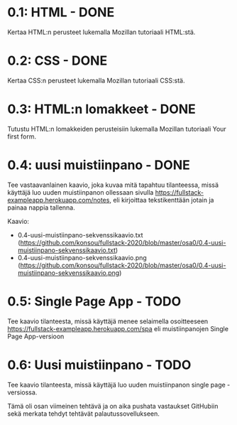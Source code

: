 # 0.1: HTML - DONE
Kertaa HTML:n perusteet lukemalla Mozillan tutoriaali HTML:stä.  

# 0.2: CSS - DONE
Kertaa CSS:n perusteet lukemalla Mozillan tutoriaali CSS:stä.  

# 0.3: HTML:n lomakkeet - DONE
Tutustu HTML:n lomakkeiden perusteisiin lukemalla Mozillan tutoriaali Your first form.  

# 0.4: uusi muistiinpano - DONE

Tee vastaavanlainen kaavio, joka kuvaa mitä tapahtuu tilanteessa, missä käyttäjä luo uuden muistiinpanon ollessaan sivulla https://fullstack-exampleapp.herokuapp.com/notes, eli kirjoittaa tekstikenttään jotain ja painaa nappia tallenna.

Kaavio:
* 0.4-uusi-muistiinpano-sekvenssikaavio.txt  
(https://github.com/konsou/fullstack-2020/blob/master/osa0/0.4-uusi-muistiinpano-sekvenssikaavio.txt)
* 0.4-uusi-muistiinpano-sekvenssikaavio.png  
(https://github.com/konsou/fullstack-2020/blob/master/osa0/0.4-uusi-muistiinpano-sekvenssikaavio.png)

# 0.5: Single Page App - TODO

Tee kaavio tilanteesta, missä käyttäjä menee selaimella osoitteeseen https://fullstack-exampleapp.herokuapp.com/spa eli muistiinpanojen Single Page App-versioon

# 0.6: Uusi muistiinpano - TODO

Tee kaavio tilanteesta, missä käyttäjä luo uuden muistiinpanon single page -versiossa.

Tämä oli osan viimeinen tehtävä ja on aika pushata vastaukset GitHubiin sekä merkata tehdyt tehtävät palautussovellukseen.
